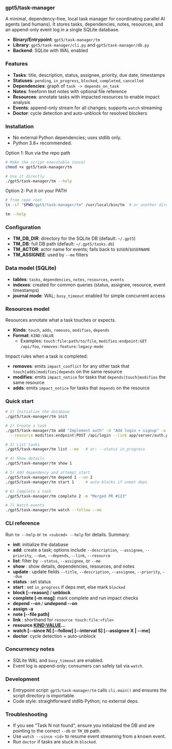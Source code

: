 ### gpt5/task-manager

A minimal, dependency-free, local task manager for coordinating parallel AI agents (and humans). It stores tasks, dependencies, notes, resources, and an append-only event log in a single SQLite database.

- **Binary/Entrypoint**: `gpt5/task-manager/tm`
- **Library**: `gpt5/task-manager/cli.py` and `gpt5/task-manager/db.py`
- **Backend**: SQLite with WAL enabled

### Features
- **Tasks**: title, description, status, assignee, priority, due date, timestamps
- **Statuses**: `pending`, `in_progress`, `blocked`, `completed`, `cancelled`
- **Dependencies**: graph of `task -> depends_on_task`
- **Notes**: freeform text notes with optional file reference
- **Resources**: annotate tasks with impacted resources to enable impact analysis
- **Events**: append-only stream for all changes; supports `watch` streaming
- **Doctor**: cycle detection and auto-unblock for resolved blockers

### Installation
- No external Python dependencies; uses stdlib only.
- Python 3.8+ recommended.

Option 1: Run via the repo path

```bash
# Make the script executable (once)
chmod +x gpt5/task-manager/tm

# Use it directly
./gpt5/task-manager/tm --help
```

Option 2: Put it on your PATH

```bash
# from repo root
ln -sf "$PWD/gpt5/task-manager/tm" /usr/local/bin/tm  # or another directory in $PATH

tm --help
```

### Configuration
- **TM_DB_DIR**: directory for the SQLite DB (default: `~/.gpt5`)
- **TM_DB**: full DB path (default: `~/.gpt5/tasks.db`)
- **TM_ACTOR**: actor name for events; falls back to `$USER`/`$USERNAME`
- **TM_ASSIGNEE**: used by `--me` filters

### Data model (SQLite)
- **tables**: `tasks`, `dependencies`, `notes`, `resources`, `events`
- **indexes**: created for common queries (status, assignee, resource, event timestamps)
- **journal mode**: WAL; `busy_timeout` enabled for simple concurrent access

### Resources model
Resources annotate what a task touches or expects.
- **Kinds**: `touch`, `adds`, `removes`, `modifies`, `depends`
- **Format**: `KIND:VALUE`
  - Examples: `touch:file:path/to/file`, `modifies:endpoint:GET /api/foo`, `removes:feature:legacy-mode`

Impact rules when a task is completed:
- **removes**: emits `impact_conflict` for any other task that `touch|adds|modifies|depends` on the same resource
- **modifies**: emits `impact_notice` for tasks that `depends|touch|modifies` the same resource
- **adds**: emits `impact_notice` for tasks that `depends` on the resource

### Quick start
```bash
# 1) Initialize the database
./gpt5/task-manager/tm init

# 2) Create a task
./gpt5/task-manager/tm add "Implement auth" -d "Add login + signup" -a alice -p 2 --due [DATE REDACTED] \
  --resource modifies:endpoint:POST /api/login --link app/server/auth.py

# 3) List tasks
./gpt5/task-manager/tm list --me   # or: --status in_progress

# 4) Show details
./gpt5/task-manager/tm show 1

# 5) Add dependency and attempt start
./gpt5/task-manager/tm depend 1 --on 2
./gpt5/task-manager/tm start 1     # auto-blocks if unmet deps

# 6) Complete a task
./gpt5/task-manager/tm complete 2 -m "Merged PR #123"

# 7) Watch events
./gpt5/task-manager/tm watch --follow --me
```

### CLI reference
Run `tm --help` or `tm <subcmd> --help` for details. Summary:
- **init**: initialize the database
- **add**: create a task; options include `--description`, `--assignee`, `--priority`, `--due`, `--depends`, `--link`, `--resource`
- **list**: filter by `--status`, `--assignee`, or `--me`
- **show <id>**: show details, dependencies, resources, and notes
- **update <id>**: update fields `--title`, `--description`, `--assignee`, `--priority`, `--due`
- **status <id> <status>**: set status
- **start <id>**: set `in_progress` if deps met, else mark `blocked`
- **block <id> [--reason]** / **unblock <id>**
- **complete <id> [-m msg]**: mark complete and run impact checks
- **depend <id> --on <depId>** / **undepend <id> --on <depId>**
- **assign <id> -a <assignee>**
- **note <id> <text> [--file path]**
- **link <id> <file>**: shorthand for `resource touch:file:<file>`
- **resource <id> <KIND:VALUE>...**
- **watch [--since N] [--follow] [--interval S] [--assignee X | --me]**
- **doctor**: cycle detection + auto-unblock

### Concurrency notes
- SQLite WAL and `busy_timeout` are enabled.
- Event log is append-only; consumers can safely tail via `watch`.

### Development
- Entrypoint script: `gpt5/task-manager/tm` calls `cli.main()` and ensures the script directory is importable.
- Code style: straightforward stdlib Python; no external deps.

### Troubleshooting
- If you see "Task N not found", ensure you initialized the DB and are pointing to the correct `--db` or `TM_DB` path.
- Use `watch --since <id>` to resume event streaming from a known event.
- Run `doctor` if tasks are stuck in `blocked`.
